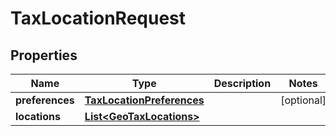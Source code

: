 
# TaxLocationRequest

## Properties
Name | Type | Description | Notes
------------ | ------------- | ------------- | -------------
**preferences** | [**TaxLocationPreferences**](TaxLocationPreferences.md) |  |  [optional]
**locations** | [**List&lt;GeoTaxLocations&gt;**](GeoTaxLocations.md) |  | 



